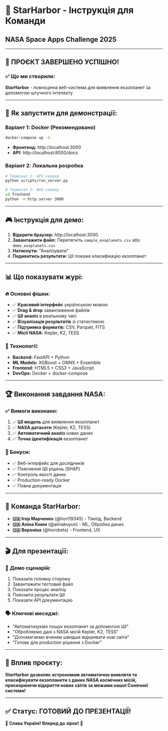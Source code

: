 # 🌟 StarHarbor - Інструкція для Команди
## NASA Space Apps Challenge 2025

---

## 🎯 **ПРОЄКТ ЗАВЕРШЕНО УСПІШНО!**

### ✅ **Що ми створили:**
**StarHarbor** - повноцінна веб-система для виявлення екзопланет за допомогою штучного інтелекту

---

## 🚀 **Як запустити для демонстрації:**

### Варіант 1: Docker (Рекомендовано)
```bash
docker-compose up -d
```
- **Фронтенд:** http://localhost:3000
- **API:** http://localhost:8000/docs

### Варіант 2: Локальна розробка
```bash
# Термінал 1: API сервер
python scripts/run_server.py

# Термінал 2: Веб-сервер
cd frontend
python -m http.server 3000
```

---

## 🎮 **Інструкція для демо:**

1. **Відкрити браузер:** http://localhost:3000
2. **Завантажити файл:** Перетягніть `sample_exoplanets.csv` або `demo_exoplanets.csv`
3. **Натиснути:** "Аналізувати" 
4. **Подивитись результати:** ШІ покаже класифікацію екзопланет

---

## 📊 **Що показувати журі:**

### 🔥 **Основні фішки:**
- ✅ **Красивий інтерфейс** українською мовою
- ✅ **Drag & drop** завантаження файлів
- ✅ **ШІ аналіз** в реальному часі
- ✅ **Візуалізація результатів** зі статистикою
- ✅ **Підтримка форматів:** CSV, Parquet, FITS
- ✅ **Місії NASA:** Kepler, K2, TESS

### 🤖 **Технології:**
- **Backend:** FastAPI + Python
- **ML Models:** XGBoost + ONNX + Ensemble
- **Frontend:** HTML5 + CSS3 + JavaScript
- **DevOps:** Docker + docker-compose

---

## 🏆 **Виконання завдання NASA:**

### ✅ **Вимоги виконано:**
1. ✅ **ШІ модель** для виявлення екзопланет
2. ✅ **NASA датасети** (Kepler, K2, TESS)
3. ✅ **Автоматичний аналіз** нових даних
4. ✅ **Точна ідентифікація** екзопланет

### 🌟 **Бонуси:**
- ✅ Веб-інтерфейс для дослідників
- ✅ Пояснення ШІ рішень (SHAP)
- ✅ Контроль якості даних
- ✅ Production-ready Docker
- ✅ Повна документація

---

## 👥 **Команда StarHarbor:**
- **🇺🇦 Ігор Марченко** (@hort19345) - Тімлід, Backend
- **🇺🇦 Аліна Коюн** (@alinakoyun) - ML, Обробка даних
- **🇺🇦 Вероніка** (@horobets) - Frontend, UX

---

## 🎬 **Для презентації:**

### 📱 **Демо сценарій:**
1. Показати головну сторінку
2. Завантажити тестовий файл
3. Показати процес аналізу
4. Пояснити результати ШІ
5. Показати API документацію

### 🗣️ **Ключові меседжі:**
- "Автоматизуємо пошук екзопланет за допомогою ШІ"
- "Обробляємо дані з NASA місій Kepler, K2, TESS"
- "Допомагаємо вченим швидше відкривати нові світи"
- "Готове для production рішення з Docker"

---

## 🌌 **Вплив проєкту:**
**StarHarbor дозволяє астрономам автоматично виявляти та класифікувати екзопланети з даних NASA космічних місій, прискорюючи відкриття нових світів за межами нашої Сонячної системи!**

---

## ✅ **Статус: ГОТОВИЙ ДО ПРЕЗЕНТАЦІЇ!**

**🚀 Слава Україні! Вперед до зірок! 🌟**